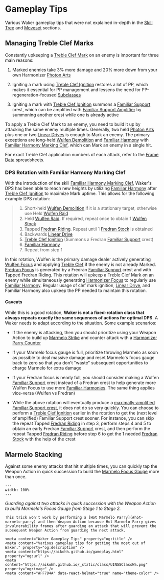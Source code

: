 # Gameplay Tips

Various Waker gameplay tips that were not explained in-depth in the [Skill Tree](#skill-tree) and [Moveset](#moveset) sections.

## Managing Treble Clef Marks

Constantly upkeeping a [Treble Clef Mark](#treble-clef-marking) on an enemy is important for three main reasons:

1. Marked enemies take 3% more damage and 20% more down from your own Harmonizer [Photon Arts](#photon-arts)

1. Igniting a mark using [Treble Clef Ignition](#treble-clef-ignition) restores a lot of PP, which makes it essential for PP management and lessens the need for PP-regeneration-focused [Subclasses](#subclass)

1. Igniting a mark with [Treble Clef Ignition](#treble-clef-ignition) summons a [Familiar Support](#familiar-support) crest, which can be amplified with [Familiar Support Amplifier](#familiar-support-amplifier) by summoning another crest while one is already active

To apply a Treble Clef Mark to an enemy, you need to build it up by attacking the same enemy multiple times.
Generally, two held [Photon Arts](#photon-arts) plus one or two [Linear Drives](#linear-drive) is enough to Mark an enemy. 
The primary exceptions are long-held [Wulfen Demolition](#wulfen-demolition) and [Familiar Harmony](#familiar-harmony) with [Familiar Harmony Marking Clef](#familiar-harmony-marking-clef), which can Mark an enemy in a single hit.

For exact Treble Clef application numbers of each attack, refer to the [Frame Data](#frame-data) spreadsheets. 

### DPS Rotation with Familiar Harmony Marking Clef

With the introduction of the skill [Familiar Harmony Marking Clef](#familiar-harmony-marking-clef), Waker's DPS has been able to reach new heights by utilizing [Familiar Harmony](#familiar-harmony) after [Treble Clef Ignition](#treble-clef-ignition) to maximize Mark uptime. This allows for the following example DPS rotation:

> 1. Short-held [Wulfen Demolition](#wulfen-demolition) if it is a stationary target, otherwise use Held [Wulfen Raid](#wulfen-raid)
> 1. Held [Wulfen Raid](#wulfen-raid). If required, repeat once to obtain 1 [Wulfen Stock](#harmonizer-focus)
> 1. Tapped [Fredran Riding](#fredran-riding). Repeat until 1 [Fredran Stock](#harmonizer-focus) is obtained
> 1. Backwards [Linear Drive](#linear-drive)
> 1. [Treble Clef Ignition](#treble-clef-ignition) (Summons a Fredran [Familiar Support](#familiar-support) crest)
> 1. [Familiar Harmony](#familiar-harmony)
> 1. Repeat from step 1

In this rotation, Wulfen is the primary damage dealer actively generating [Wulfen Focus](#harmonizer-focus) and applying [Treble Clef](#treble-clef-marking) if the enemy is not already Marked.
[Fredran Focus](#harmonizer-focus) is generated by a Fredran [Familiar Support](#familiar-support) crest and with Tapped [Fredran Riding](#fredran-riding).
This rotation will upkeep a [Treble Clef Mark](#treble-clef-marking) on an enemy while simultaneously generating [Harmonizer Focus](#harmonizer-focus) to regularly use [Familiar Harmony](#familiar-harmony). Regular usage of clef mark ignition, [Linear Drive](#linear-drive), and Familiar Harmony also upkeep the PP needed to maintain this rotation.

#### Caveats

While this is a good rotation, **Waker is not a fixed-rotation class that always repeats exactly the same sequences of actions for optimal DPS**. A Waker needs to adapt according to the situation. Some example scenarios:

- If the enemy is attacking, then you should prioritize using your Weapon Action to build up [Marmelo Strike](#marmelo-strike) and counter attack with a [Harmonizer Parry Counter](#harmonizer-parry-counter)

- If your Marmelo focus gauge is full, prioritize throwing Marmelo as soon as possible to deal massive damage and reset Marmelo's focus gauge back to zero so that you don't "waste" subsequent opportunities to charge Marmelo for extra damage

- If your Fredran focus is nearly full, you should consider making a Wulfen [Familiar Support](#familiar-support) crest instead of a Fredran crest to help generate more Wulfen Focus to use more [Familiar Harmonies](#familiar-harmony). The same thing applies vice-versa (Wulfen vs Fredran)

- While the above rotation will eventually produce a [maximally-amplified Familiar Support crest](#familiar-support-amplifier), it does not do so very quickly. You can choose to perform a [Treble Clef Ignition](#treble-clef-ignition) earlier in the rotation to get the (next level of amplified) Familiar Support crest sooner. For instance, you can skip the repeat Tapped [Fredran Riding](#fredran-riding) in step 3, perform steps 4 and 5 to obtain an early Fredran [Familiar Support](#familiar-support) crest, and then perform the repeat Tapped [Fredran Riding](#fredran-riding) before step 6 to get the 1 needed [Fredran Stock](#harmonizer-focus) with the help of the crest


## Marmelo Stacking

Against some enemy attacks that hit multiple times, you can quickly tap the Weapon Action in quick succession to build the [Marmelo Focus Gauge](#marmelo-strike) more than once.

```{video} _static/gameplay/DoubleMarmeloParry.mp4
---
width: 100%
---
```
_Guarding against two attacks in quick succession with the Weapon Action to build Marmelo's Focus Gauge from Stage 1 to Stage 2._

```{note}
This trick won't work by performing a [Hot Marmelo Parry](#hot-marmelo-parry) and then Weapon Action because Hot Marmelo Parry gives invulnerability frames after guarding an attack that will prevent the subsequent Weapon Action from guarding the next attack. 
```

```{raw} html
<meta content="Waker Gameplay Tips" property="og:title" />
<meta content="Various gameplay tips for getting the most out of Waker." property="og:description" />
<meta content="https://aikohh.github.io/gameplay.html" property="og:url" />
<meta content="https://aikohh.github.io/_static/class/UINGSClassWa.png" property="og:image" />
<meta content="#FF794A" data-react-helmet="true" name="theme-color" />
```

